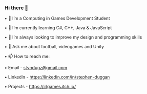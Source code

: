 ### Hi there 👋



•	🔭 I’m a Computing in Games Development Student

•	🌱 I’m currently learning C#, C++, Java & JavaScript

•	👯 I’m always looking to improve my design and programming skills

•	💬 Ask me about football, videogames and Unity


•	📫 How to reach me:

•	Email - stvndugz@gmail.com

•	LinkedIn - https://linkedin.com/in/stephen-duggan

•	Projects - https://irlgames.itch.io/


